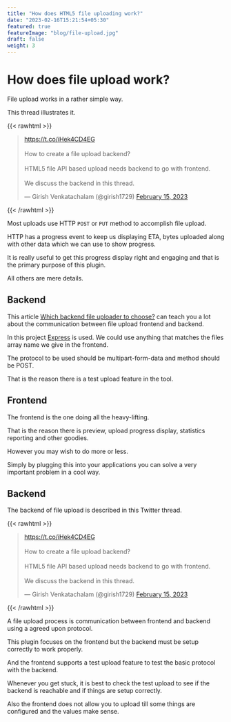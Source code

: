 ```yaml
---
title: "How does HTML5 file uploading work?"
date: "2023-02-16T15:21:54+05:30"
featured: true
featureImage: "blog/file-upload.jpg"
draft: false
weight: 3
---
```


#  How does file upload work?

File upload works in a rather simple way.

This thread illustrates it.

{{< rawhtml >}}
<blockquote class="twitter-tweet"><p lang="en" dir="ltr"><a href="https://t.co/iHek4CD4EG">https://t.co/iHek4CD4EG</a><br><br>How to create a file upload backend?<br><br>HTML5 file API based upload needs backend to go with frontend.<br><br>We discuss the backend in this thread.</p>&mdash; Girish Venkatachalam (@girish1729) <a href="https://twitter.com/girish1729/status/1625476765593526273?ref_src=twsrc%5Etfw">February 15, 2023</a></blockquote> <script async src="https://platform.twitter.com/widgets.js" charset="utf-8"></script>
{{< /rawhtml >}}

Most uploads use HTTP `POST` or `PUT` method to accomplish file upload.

HTTP has a progress event to keep us displaying ETA, bytes uploaded
along with other data which we can use to show progress.

It is really useful to get this progress display right and engaging and
that is the primary purpose of this plugin.

All others are mere details.

## Backend

This article
[Which backend file uploader to
choose?](https://bytearcher.com/articles/formidable-vs-busboy-vs-multer-vs-multiparty/)
can teach you a lot about the communication between file upload frontend
and backend.

In this project [Express](https://expressjs.org) is used. We could use
anything that matches the files array name we give in the frontend.

The protocol to be used should be multipart-form-data and method should
be POST.

That is the reason there is a test upload feature in the tool.

## Frontend

The frontend is the one doing all the heavy-lifting.

That is the reason there is preview, upload progress display, statistics
reporting and other goodies.

However you may wish to do more or less.

Simply by plugging this into your applications you can solve a very
important problem in a cool way.

## Backend

The backend of file upload is described in this Twitter thread.

{{< rawhtml >}}
<blockquote class="twitter-tweet"><p lang="en" dir="ltr"><a href="https://t.co/iHek4CD4EG">https://t.co/iHek4CD4EG</a><br><br>How to create a file upload backend?<br><br>HTML5 file API based upload needs backend to go with frontend.<br><br>We discuss the backend in this thread.</p>&mdash; Girish Venkatachalam (@girish1729) <a href="https://twitter.com/girish1729/status/1625706890721382400?ref_src=twsrc%5Etfw">February 15, 2023</a></blockquote> <script async src="https://platform.twitter.com/widgets.js" charset="utf-8"></script>
{{< /rawhtml >}}

A file upload process is communication between frontend and backend
using a agreed upon protocol.

This plugin focuses on the frontend but the backend must be setup
correctly to work properly.

And the frontend supports a test upload feature to test the basic
protocol with the backend.

Whenever you get stuck, it is best to check the test upload to see if
the backend is reachable and if things are setup correctly.

Also the frontend does not allow you to upload till some things are
configured and the values make sense.
